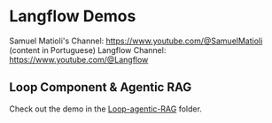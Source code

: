 # Langflow Demos

Samuel Matioli's Channel: https://www.youtube.com/@SamuelMatioli (content in Portuguese)
Langflow Channel: https://www.youtube.com/@Langflow

## Loop Component & Agentic RAG

Check out the demo in the [Loop-agentic-RAG](Loop-agentic-RAG) folder.

